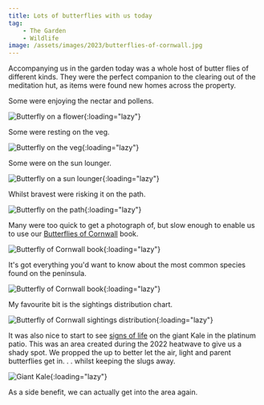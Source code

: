 ```yaml
---
title: Lots of butterflies with us today
tag:
    - The Garden
    - Wildlife
image: /assets/images/2023/butterflies-of-cornwall.jpg
---
```


Accompanying us in the garden today was a whole host of butter flies of different kinds. They were the perfect companion to the clearing out of the meditation hut, as items were found new homes across the property.

Some were enjoying the nectar and pollens.

![Butterfly on a flower](/assets/images/2023/butterfly-flower.jpg "Butterfly resting on a flower"){:loading="lazy"}

Some were resting on the veg.

![Butterfly on the veg](/assets/images/2023/butterfly-veg.jpg "Butterfly resting on some vegetable leaves"){:loading="lazy"}

Some were on the sun lounger.

![Butterfly on a sun lounger](/assets/images/2023/butterfly-sun-lounger.jpg "Butterfly resting on the sun lounger"){:loading="lazy"}

Whilst bravest were risking it on the path.

![Butterfly on the path](/assets/images/2023/butterfly-path.jpg "Butterfly resting on the path"){:loading="lazy"}

Many were too quick to get a photograph of, but slow enough to enable us to use our [Butterflies of Cornwall](https://www.nhbs.com/butterflies-of-cornwall-book) book.

![Butterfly of Cornwall book](/assets/images/2023/butterflies-of-cornwall.jpg "Butterflies of cornwall book"){:loading="lazy"}

It's got everything you'd want to know about the most common species found on the peninsula.

![Butterfly of Cornwall book](/assets/images/2023/butterflies-of-cornwall-inside.jpg "Butterflies of cornwall book"){:loading="lazy"}

My favourite bit is the sightings distribution chart.

![Butterfly of Cornwall sightings distribution](/assets/images/2023/butterflies-of-cornwall-sightings.jpg "Butterflies of cornwall sightings distribution chart"){:loading="lazy"}

It was also nice to start to see [signs of life](https://tonyedwardspz.co.uk/blog/the-kale-is-still-standing/) on the giant Kale in the platinum patio. This was an area created during the 2022 heatwave to give us a shady spot. We propped the up to better let the air, light and parent butterflies get in. . . whilst keeping the slugs away.

![Giant Kale](/assets/images/2023/giant-kale.jpg "Giant Kale towers above"){:loading="lazy"}

As a side benefit, we can actually get into the area again.
